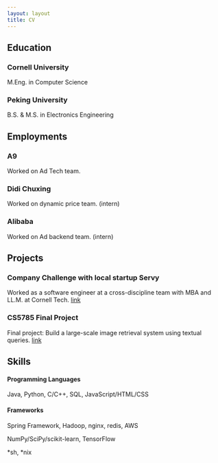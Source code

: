 ```yaml
---
layout: layout
title: CV
---
```


<section class="content cv">

# Education

### Cornell University
M.Eng. in Computer Science

### Peking University
B.S. & M.S. in Electronics Engineering

# Employments

### A9
Worked on Ad Tech team.

### Didi Chuxing
Worked on dynamic price team. (intern)

### Alibaba
Worked on Ad backend team. (intern)

# Projects

### Company Challenge with local startup Servy
Worked as a software engineer at a cross-discipline team with MBA and LL.M. at Cornell Tech. [link](/content/2016/proj-servy)

### CS5785 Final Project
Final project: Build a large-scale image retrieval system using textual queries. [link](/content/2016/proj-mlfinal)

# Skills

#### Programming Languages
Java, Python, C/C++, SQL, JavaScript/HTML/CSS

#### Frameworks
Spring Framework, Hadoop, nginx, redis, AWS

NumPy/SciPy/scikit-learn, TensorFlow

*sh, *nix
</section>
